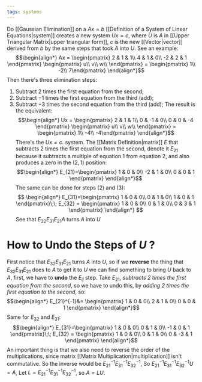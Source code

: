 ```yaml
---
tags: systems
---
```

Do [[Gaussian Elimination]] on a $Ax = b$ [[Definition of a System of Linear Equations|system]] creates a new system $Ux = c$, where $U$ is $A$ in [[Upper Triangular Matrix|upper triangular form]], $c$ is the new [[Vector|vector]] derived from $b$ by the same steps that took $A$ into $U$.
See an example:
$$\begin{align*}
Ax = \begin{pmatrix}
2 & 1 & 1\\
4 & 1 & 0\\
-2 & 2 & 1
\end{pmatrix}
\begin{pmatrix}
u\\
v\\
w\\
\end{pmatrix} = \begin{pmatrix}
1\\
-2\\
7\end{pmatrix}
\end{align*}$$
Then there's three elimination steps:
1. Subtract $2$ times the first equation from the second;
2. Subtract $-1$ times the first equation from the third (add);
3. Subtract $-3$ times the second equation from the third (add);
The result is the equivalent:
$$\begin{align*}
Ux = \begin{pmatrix}
2 & 1 & 1\\
0 & -1 & 0\\
0 & 0 & -4
\end{pmatrix}
\begin{pmatrix}
u\\
v\\
w\\
\end{pmatrix} = \begin{pmatrix}
1\\
-4\\
-4\end{pmatrix}
\end{align*}$$
There's the $Ux = c$. system.
The [[Matrix Definition|matrix]] $E$ that subtracts $2$ times the first equation from the second, denote it $E_{21}$ because it subtracts a multiple of equation $1$ from equation $2$, and also produces a zero in the $(2,1)$ position:
$$\begin{align*}
E_{21}=\begin{pmatrix}
1 & 0 & 0\\
-2 & 1 & 0\\
0 & 0 & 1
\end{pmatrix}
\end{align*}$$
The same can be done for steps $(2)$ and $(3)$:
$$
\begin{align*}
E_{31}=\begin{pmatrix}
1 & 0 & 0\\
0 & 1 & 0\\
1 & 0 & 1
\end{pmatrix}\;\;
E_{32} = \begin{pmatrix}
1 & 0 & 0\\
0 & 1 & 0\\
0 & 3 & 1
\end{pmatrix}
\end{align*}
$$
See that $E_{32}E_{31}E_{21}A$ turns $A$ into $U$ 
# How to Undo the Steps of $U$ ?

First notice that $E_{32}E_{31}E_{21}$ turns $A$ into $U$, so if we **reverse** the thing that $E_{32}E_{31}E_{21}$ does to $A$ to get it to $U$ we can find something to bring $U$ back to $A$, first, we have to **undo** the $E_{ij}$ step. Take $E_{21}$, *subtracts 2 times the first equation from the second*, so we have to undo this, by *adding 2 times the first equation to the second*, so:
$$\begin{align*}
E_{21}^{-1}&= 
\begin{pmatrix}
1 & 0 & 0\\
2 & 1 & 0\\
0 & 0 & 1
\end{pmatrix}
\end{align*}$$
Same for $E_{32}$ and $E_{31}$:
$$\begin{align*}
E_{31}=\begin{pmatrix}
1 & 0 & 0\\
0 & 1 & 0\\
-1 & 0 & 1
\end{pmatrix}\;\;
E_{32} = \begin{pmatrix}
1 & 0 & 0\\
0 & 1 & 0\\
0 & -3 & 1
\end{pmatrix}
\end{align*}$$
An important thing is that we also need to reverse the order of the multiplications, since matrix [[Matrix Multiplication|multiplication]] isn't commutative. So the inverse would be $E_{21}^{-1}E_{31}^{-1}E_{32}^{-1}$, So $E_{21}^{-1}E_{31}^{-1}E_{32}^{-1} U = A$, Let $L = E_{21}^{-1}E_{31}^{-1}E_{32}^{-1}$, so $A = LU$.